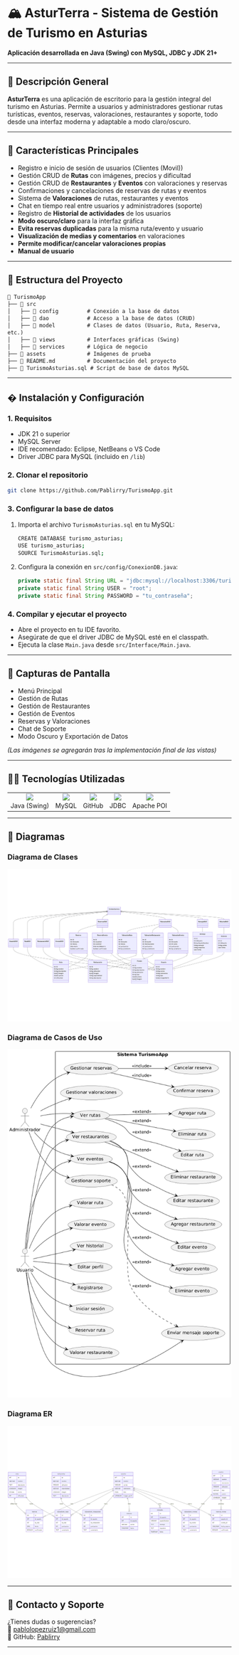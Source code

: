 # 🏔️ AsturTerra - Sistema de Gestión de Turismo en Asturias

**Aplicación desarrollada en Java (Swing) con MySQL, JDBC y JDK 21+**

---

## 🚀 Descripción General

**AsturTerra** es una aplicación de escritorio para la gestión integral del turismo en Asturias. Permite a usuarios y administradores gestionar rutas turísticas, eventos, reservas, valoraciones, restaurantes y soporte, todo desde una interfaz moderna y adaptable a modo claro/oscuro.

---

## 📌 **Características Principales**
- Registro e inicio de sesión de usuarios (Clientes (Movil))
- Gestión CRUD de **Rutas** con imágenes, precios y dificultad
- Gestión CRUD de **Restaurantes** y **Eventos** con valoraciones y reservas
- Confirmaciones y cancelaciones de reservas de rutas y eventos
- Sistema de **Valoraciones** de rutas, restaurantes y eventos
- Chat en tiempo real entre usuarios y administradores (soporte)
- Registro de **Historial de actividades** de los usuarios
- **Modo oscuro/claro** para la interfaz gráfica
- **Evita reservas duplicadas** para la misma ruta/evento y usuario
- **Visualización de medias y comentarios** en valoraciones
- **Permite modificar/cancelar valoraciones propias**
- **Manual de usuario**

---

## 📂 **Estructura del Proyecto**
```
📁 TurismoApp  
├── 📂 src  
│   ├── 📂 config         # Conexión a la base de datos  
│   ├── 📂 dao            # Acceso a la base de datos (CRUD)  
│   ├── 📂 model          # Clases de datos (Usuario, Ruta, Reserva, etc.)  
│   ├── 📂 views          # Interfaces gráficas (Swing)  
│   ├── 📂 services       # Lógica de negocio  
├── 📂 assets             # Imágenes de prueba  
├── 📜 README.md          # Documentación del proyecto  
├── 📜 TurismoAsturias.sql # Script de base de datos MySQL  
```

---

## �️ **Instalación y Configuración**

### 1. **Requisitos**
- JDK 21 o superior
- MySQL Server
- IDE recomendado: Eclipse, NetBeans o VS Code
- Driver JDBC para MySQL (incluido en `/lib`)

### 2. **Clonar el repositorio**
```bash
git clone https://github.com/Pablirry/TurismoApp.git
```

### 3. **Configurar la base de datos**

1. Importa el archivo `TurismoAsturias.sql` en tu MySQL:
    ```bash
    CREATE DATABASE turismo_asturias;
    USE turismo_asturias;
    SOURCE TurismoAsturias.sql;
    ```

2. Configura la conexión en `src/config/ConexionDB.java`:
    ```java
    private static final String URL = "jdbc:mysql://localhost:3306/turismo_asturias";
    private static final String USER = "root";
    private static final String PASSWORD = "tu_contraseña";
    ```

### 4. **Compilar y ejecutar el proyecto**
- Abre el proyecto en tu IDE favorito.
- Asegúrate de que el driver JDBC de MySQL esté en el classpath.
- Ejecuta la clase `Main.java` desde `src/Interface/Main.java`.

---

## 📸 **Capturas de Pantalla**
- Menú Principal  
- Gestión de Rutas  
- Gestión de Restaurantes  
- Gestión de Eventos  
- Reservas y Valoraciones  
- Chat de Soporte  
- Modo Oscuro y Exportación de Datos  

*(Las imágenes se agregarán tras la implementación final de las vistas)*

---

## 🧑‍💻 **Tecnologías Utilizadas**
<table>
  <tr>
    <td align="center"><img src="https://cdn-icons-png.flaticon.com/128/226/226777.png" width="50px"><br>Java (Swing)</td>
    <td align="center"><img src="https://cdn-icons-png.flaticon.com/128/5968/5968313.png" width="50px"><br>MySQL</td>
    <td align="center"><img src="https://cdn-icons-png.flaticon.com/128/733/733553.png" width="50px"><br>GitHub</td>
    <td align="center"><img src="https://cdn-icons-png.flaticon.com/128/9167/9167862.png" width="50px"><br>JDBC</td>
    <td align="center"><img src="https://cdn-icons-png.flaticon.com/128/4325/4325937.png" width="50px"><br>Apache POI</td>
  </tr>
</table>

---

## 📜 **Diagramas**

### Diagrama de Clases
![Diagrama de Clases](/assets/DiagramaDeClases.png)

### Diagrama de Casos de Uso
![Diagrama de Casos](/assets/diagramaCasosDeUso.png)

### Diagrama ER
![Diagrama de Entidad-Relacion](/assets/DiagramaER.png)

---

## 📩 **Contacto y Soporte**
¿Tienes dudas o sugerencias?  
📧 pablolopezruiz1@gmail.com  
🔗 GitHub: [Pablirry](https://github.com/Pablirry)

---
